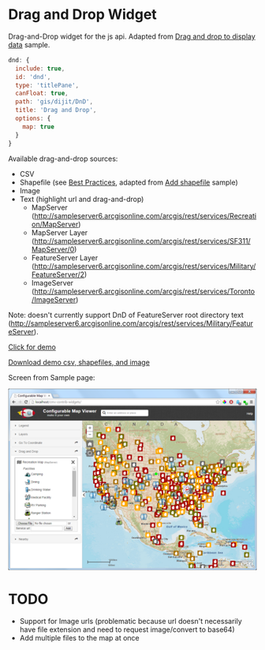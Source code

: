 Drag and Drop Widget
=================
Drag-and-Drop widget for the js api. Adapted from [Drag and drop to display data](https://developers.arcgis.com/javascript/jssamples/exp_dragdrop.html) sample.


```javascript
dnd: {
  include: true,
  id: 'dnd',
  type: 'titlePane',
  canFloat: true,
  path: 'gis/dijit/DnD',
  title: 'Drag and Drop',
  options: {
    map: true
  }
}
```
Available drag-and-drop sources:
- CSV
- Shapefile (see [Best Practices](http://doc.arcgis.com/en/arcgis-online/reference/shapefiles.htm#ESRI_SECTION2_913CE2DFA59845C2926B2842F3AB8D66), adapted from [Add shapefile](https://developers.arcgis.com/javascript/jssamples/portal_addshapefile.html) sample)
- Image
- Text (highlight url and drag-and-drop)
  - MapServer (http://sampleserver6.arcgisonline.com/arcgis/rest/services/Recreation/MapServer)
  - MapServer Layer (http://sampleserver6.arcgisonline.com/arcgis/rest/services/SF311/MapServer/0)
  - FeatureServer Layer (http://sampleserver6.arcgisonline.com/arcgis/rest/services/Military/FeatureServer/2)
  - ImageServer (http://sampleserver6.arcgisonline.com/arcgis/rest/services/Toronto/ImageServer)

Note: doesn't currently support DnD of FeatureServer root directory text (http://sampleserver6.arcgisonline.com/arcgis/rest/services/Military/FeatureServer).


[Click for demo](http://brianbunker.github.com/dojo-esri-dnd-widget)

[Download demo csv, shapefiles, and image](./sampledata)

Screen from Sample page:

![Screenshot](./screenshot.png)


TODO
====
- Support for Image urls (problematic because url doesn't necessarily have file extension and need to request image/convert to base64)
- Add multiple files to the map at once
